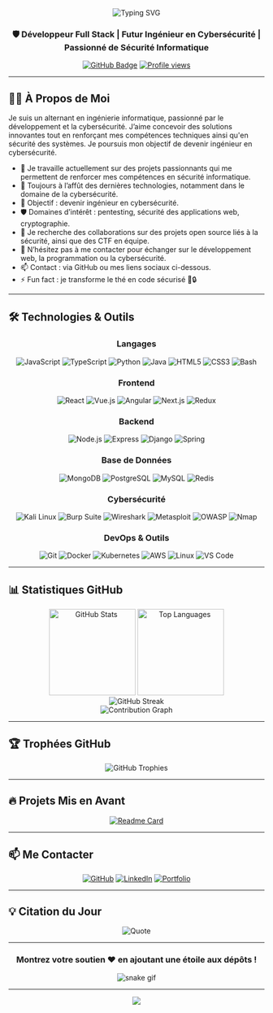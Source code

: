 <div align="center">
  <img src="https://readme-typing-svg.herokuapp.com?font=Fira+Code&size=32&duration=2800&pause=2000&color=A9FEF7&center=true&vCenter=true&width=940&lines=Salut!+Je+suis+Lucca+%F0%9F%91%8B;Bienvenue+sur+mon+profil+GitHub!" alt="Typing SVG" />
</div>

<h3 align="center">🛡️ Développeur Full Stack | Futur Ingénieur en Cybersécurité | Passionné de Sécurité Informatique</h3>

<p align="center">
  <a href="https://github.com/Xeone971?tab=followers"><img src="https://img.shields.io/github/followers/Xeone971?label=Abonnés&style=social" alt="GitHub Badge"></a>
  <a href="https://github.com/Xeone971"><img src="https://komarev.com/ghpvc/?username=Xeone971&label=Vues%20du%20profil&color=0e75b6&style=flat" alt="Profile views" /></a>
</p>

---

## 👨‍💻 À Propos de Moi

Je suis un alternant en ingénierie informatique, passionné par le développement et la cybersécurité. J’aime concevoir des solutions innovantes tout en renforçant mes compétences techniques ainsi qu'en sécurité des systèmes. Je poursuis mon objectif de devenir ingénieur en cybersécurité.

- 🔭 Je travaille actuellement sur des projets passionnants qui me permettent de renforcer mes compétences en sécurité informatique.
- 🌱 Toujours à l’affût des dernières technologies, notamment dans le domaine de la cybersécurité.
- 🎯 Objectif : devenir ingénieur en cybersécurité.
- 🛡️ Domaines d’intérêt : pentesting, sécurité des applications web, cryptographie.
- 👯 Je recherche des collaborations sur des projets open source liés à la sécurité, ainsi que des CTF en équipe.
- 💬 N’hésitez pas à me contacter pour échanger sur le développement web, la programmation ou la cybersécurité.
- 📫 Contact : via GitHub ou mes liens sociaux ci-dessous.
- ⚡ Fun fact : je transforme le thé en code sécurisé 🍵🔒
---

## 🛠️ Technologies & Outils

<div align="center">

### Langages
![JavaScript](https://img.shields.io/badge/-JavaScript-F7DF1E?style=flat-square&logo=javascript&logoColor=black)
![TypeScript](https://img.shields.io/badge/-TypeScript-3178C6?style=flat-square&logo=typescript&logoColor=white)
![Python](https://img.shields.io/badge/-Python-3776AB?style=flat-square&logo=python&logoColor=white)
![Java](https://img.shields.io/badge/-Java-007396?style=flat-square&logo=java&logoColor=white)
![HTML5](https://img.shields.io/badge/-HTML5-E34F26?style=flat-square&logo=html5&logoColor=white)
![CSS3](https://img.shields.io/badge/-CSS3-1572B6?style=flat-square&logo=css3&logoColor=white)
![Bash](https://img.shields.io/badge/-Bash-4EAA25?style=flat-square&logo=gnu-bash&logoColor=white)

### Frontend
![React](https://img.shields.io/badge/-React-61DAFB?style=flat-square&logo=react&logoColor=black)
![Vue.js](https://img.shields.io/badge/-Vue.js-4FC08D?style=flat-square&logo=vue.js&logoColor=white)
![Angular](https://img.shields.io/badge/-Angular-DD0031?style=flat-square&logo=angular&logoColor=white)
![Next.js](https://img.shields.io/badge/-Next.js-000000?style=flat-square&logo=next.js&logoColor=white)
![Redux](https://img.shields.io/badge/-Redux-764ABC?style=flat-square&logo=redux&logoColor=white)

### Backend
![Node.js](https://img.shields.io/badge/-Node.js-339933?style=flat-square&logo=node.js&logoColor=white)
![Express](https://img.shields.io/badge/-Express-000000?style=flat-square&logo=express&logoColor=white)
![Django](https://img.shields.io/badge/-Django-092E20?style=flat-square&logo=django&logoColor=white)
![Spring](https://img.shields.io/badge/-Spring-6DB33F?style=flat-square&logo=spring&logoColor=white)

### Base de Données
![MongoDB](https://img.shields.io/badge/-MongoDB-47A248?style=flat-square&logo=mongodb&logoColor=white)
![PostgreSQL](https://img.shields.io/badge/-PostgreSQL-336791?style=flat-square&logo=postgresql&logoColor=white)
![MySQL](https://img.shields.io/badge/-MySQL-4479A1?style=flat-square&logo=mysql&logoColor=white)
![Redis](https://img.shields.io/badge/-Redis-DC382D?style=flat-square&logo=redis&logoColor=white)

### Cybersécurité
![Kali Linux](https://img.shields.io/badge/-Kali%20Linux-557C94?style=flat-square&logo=kali-linux&logoColor=white)
![Burp Suite](https://img.shields.io/badge/-Burp%20Suite-FF6633?style=flat-square&logo=burp-suite&logoColor=white)
![Wireshark](https://img.shields.io/badge/-Wireshark-1679A7?style=flat-square&logo=wireshark&logoColor=white)
![Metasploit](https://img.shields.io/badge/-Metasploit-2596CD?style=flat-square&logo=metasploit&logoColor=white)
![OWASP](https://img.shields.io/badge/-OWASP-000000?style=flat-square&logo=owasp&logoColor=white)
![Nmap](https://img.shields.io/badge/-Nmap-0E83CD?style=flat-square&logo=nmap&logoColor=white)

### DevOps & Outils
![Git](https://img.shields.io/badge/-Git-F05032?style=flat-square&logo=git&logoColor=white)
![Docker](https://img.shields.io/badge/-Docker-2496ED?style=flat-square&logo=docker&logoColor=white)
![Kubernetes](https://img.shields.io/badge/-Kubernetes-326CE5?style=flat-square&logo=kubernetes&logoColor=white)
![AWS](https://img.shields.io/badge/-AWS-232F3E?style=flat-square&logo=amazon-aws&logoColor=white)
![Linux](https://img.shields.io/badge/-Linux-FCC624?style=flat-square&logo=linux&logoColor=black)
![VS Code](https://img.shields.io/badge/-VS%20Code-007ACC?style=flat-square&logo=visual-studio-code&logoColor=white)

</div>

---

## 📊 Statistiques GitHub

<div align="center">
  <img src="https://github-readme-stats.vercel.app/api?username=Xeone971&show_icons=true&theme=tokyonight&hide_border=true&count_private=true" alt="GitHub Stats" height="170"/>
  <img src="https://github-readme-stats.vercel.app/api/top-langs/?username=Xeone971&layout=compact&theme=tokyonight&hide_border=true" alt="Top Languages" height="170"/>
</div>

<div align="center">
  <img src="https://github-readme-streak-stats.herokuapp.com/?user=Xeone971&theme=tokyonight&hide_border=true" alt="GitHub Streak" />
</div>

<div align="center">
  <img src="https://github-readme-activity-graph.vercel.app/graph?username=Xeone971&theme=tokyo-night&hide_border=true&area=true" alt="Contribution Graph" />
</div>

---

## 🏆 Trophées GitHub

<div align="center">
  <img src="https://github-profile-trophy.vercel.app/?username=Xeone971&theme=tokyonight&no-frame=true&no-bg=false&margin-w=4&row=1" alt="GitHub Trophies" />
</div>

---

## 🔥 Projets Mis en Avant

<div align="center">

[![Readme Card](https://github-readme-stats.vercel.app/api/pin/?username=Xeone971&repo=Xeone971&theme=tokyonight&hide_border=true)](https://github.com/Xeone971/Xeone971)

</div>

<!-- Add more of your repositories as they become available -->

---

## 📫 Me Contacter

<div align="center">
  
[![GitHub](https://img.shields.io/badge/-GitHub-181717?style=for-the-badge&logo=github&logoColor=white)](https://github.com/Xeone971)
[![LinkedIn](https://img.shields.io/badge/-LinkedIn-0A66C2?style=for-the-badge&logo=linkedin&logoColor=white)](https://www.linkedin.com/in/lucca-collas-b9ba8222b/)
[![Portfolio](https://img.shields.io/badge/-Portfolio-000000?style=for-the-badge&logo=vercel&logoColor=white)](https://yourportfolio.com)

</div>

---

## 💡 Citation du Jour

<div align="center">
  
![Quote](https://quotes-github-readme.vercel.app/api?type=horizontal&theme=tokyonight)

</div>

---

<div align="center">
  
### Montrez votre soutien ❤️ en ajoutant une étoile aux dépôts !

![snake gif](https://github.com/Xeone971/Xeone971/blob/output/github-contribution-grid-snake.svg)

</div>

---

<div align="center">
  <img src="https://capsule-render.vercel.app/api?type=waving&color=gradient&height=100&section=footer" />
</div>

